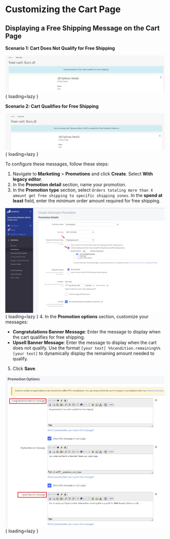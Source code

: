
# Customizing the Cart Page

## Displaying a Free Shipping Message on the Cart Page

**Scenario 1: Cart Does Not Qualify for Free Shipping**

![Not-qualify](../img/not-egilible.jpg){ loading=lazy }

**Scenario 2: Cart Qualifies for Free Shipping**

![qualify](../img/promotion-qualify.jpg){ loading=lazy }

To configure these messages, follow these steps:

1.  Navigate to **Marketing** > **Promotions** and click **Create**. Select **With legacy editor**.
2.  In the **Promotion detail** section, name your promotion.
3.  In the **Promotion type** section, select `Orders totaling more than X amount get free shipping to specific shipping zones`. In the **spend at least** field, enter the minimum order amount required for free shipping.

  ![free-shipping-editor](../img/free-shipping.jpg){ loading=lazy }
4.  In the **Promotion options** section, customize your messages:

  *   **Congratulations Banner Message**: Enter the message to display when the cart qualifies for free shipping.
  *   **Upsell Banner Message**: Enter the message to display when the cart does not qualify. Use the format `[your text] %%condition.remaining%% [your text]` to dynamically display the remaining amount needed to qualify.
5.  Click **Save**.

  ![promotion-message](../img/Promotion-message.jpg){ loading=lazy }
